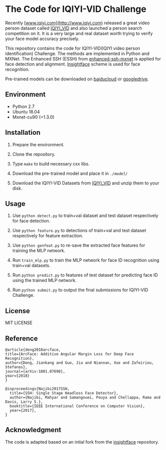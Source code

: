 # The Code for IQIYI-VID Challenge

Recently [www.iqiyi.com](http://www.iqiyi.com) released a great video person dataset called [IQIYI_VID](http://challenge.ai.iqiyi.com/detail?raceId=5afc36639689443e8f815f9e) and also launched a person search competition on it. It is a very large and real dataset worth trying to verify your face model accuracy precisely.

This repository contains the code for IQIYI-VID(IQIYI video person identification) Challenge. The methods are implemented in Python and MXNet. The Enhanced SSH (ESSH) from [enhanced-ssh-mxnet](https://github.com/deepinx/enhanced-ssh-mxnet) is applied for face detection and alignment. [Insightface](https://github.com/deepinsight/insightface) scheme is used for face recognition.

Pre-trained models can be downloaded on [baiducloud](https://pan.baidu.com/s/1vS_Uv9l5XZLeMwXPs_XzOA) or [googledrive](https://drive.google.com/open?id=1_8-GcZbYNGvm_msyuwqDw4u9mGnHqSQP).

## Environment

-   Python 2.7 
-   Ubuntu 18.04
-   Mxnet-cu90 (=1.3.0)

## Installation

1.  Prepare the environment.

2.  Clone the repository.
    
3.  Type  `make`  to build necessary cxx libs.

4.  Download the pre-trained model and place it in *`./model/`*

5.  Download the IQIYI-VID Datasets from [IQIYI_VID](http://challenge.ai.iqiyi.com/detail?raceId=5afc36639689443e8f815f9e) and unzip them to your disk. 

## Usage

1. Use ``python detect.py`` to train+val dataset and test dataset respectively for face detection. 

2. Use ``python feature.py`` to detections of train+val and test dataset respectively for feature extraction.

3. Use ``python genfeat.py`` to re-save the extracted face features for training the MLP network.

4. Run ``train_mlp.py`` to train the MLP network for face ID recognition using train+val datasets.

5. Run ``python predict.py`` to features of test dataset for predicting face ID using the trained MLP network.

6. Run ``python submit.py`` to output the final submissions for IQIYI-VID Challenge.

## License

MIT LICENSE


## Reference

```
@article{deng2018arcface,
title={ArcFace: Additive Angular Margin Loss for Deep Face Recognition},
author={Deng, Jiankang and Guo, Jia and Niannan, Xue and Zafeiriou, Stefanos},
journal={arXiv:1801.07698},
year={2018}
}

@inproceedings{Najibi2017SSH,
  title={SSH: Single Stage Headless Face Detector},
  author={Najibi, Mahyar and Samangouei, Pouya and Chellappa, Rama and Davis, Larry S.},
  booktitle={IEEE International Conference on Computer Vision},
  year={2017},
}
```

## Acknowledgment

The code is adapted based on an intial fork from the [insightface](https://github.com/deepinsight/insightface) repository.


